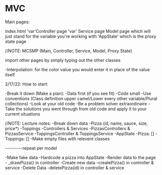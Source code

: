 # MVC

Main pages:

index.html
'var'Controller page
'var' Service page
Model page which will just stand for the variable you're working with
'AppState' which is the proxy state page

//NOTE: MCSMP (Main, Controller, Service, Model, Proxy State)


import other pages by simply typing out the other classes

-Interpolation: for the color value you would enter it in place of the value itself

2/17/22: How to start:

-Break it down (Make a plan):
-Data first (if you see fit)
-Code small
-Use conventions (Class definition upper camel/Lower every other variable/Plural collections)
-Look at your old code 
-Be a problem solver extraordinaire
-Take the solutions you went through from old code and apply it to your current situations



//NOTE: Lecture notes:
-Break down data
    -Pizza (id, name, sauce, size, price*)
    -Toppings
-Controllers & Services
    -PizzasControllers & PizzasService 
    -ToppingsController & ToppingsService
-AppState
    -Pizza: []
    -Toppings: []
-Make empty files with relevent classes

---------repeat per model

-Make fake data
    -Hardcode a pizza into AppState
-Render data to the page
    - _drawPizza() in controller
-Create new data
    -createPizza() in controller & service
-Delete Data
    -deletePizza(id) in controller & service
